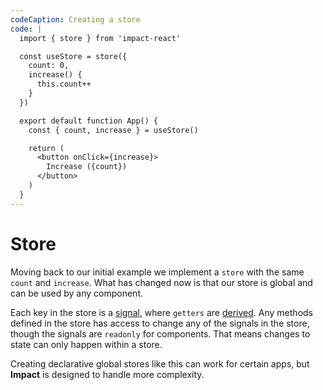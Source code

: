 ```yaml
---
codeCaption: Creating a store
code: |
  import { store } from 'impact-react'

  const useStore = store({
    count: 0,
    increase() {
      this.count++
    }
  })

  export default function App() {
    const { count, increase } = useStore()

    return (
      <button onClick={increase}>
        Increase ({count})
      </button>
    )
  }
---
```


# Store

Moving back to our initial example we implement a `store` with the same `count` and `increase`. What has changed now is that our store is global and can be used by any component.

Each key in the store is a [signal](../signal), where `getters` are [derived](../derived). Any methods defined in the store has access to change any of the signals in the store, though the signals are `readonly` for components. That means changes to state can only happen within a store.

<ClientOnly>
  <Playground />
</ClientOnly>

Creating declarative global stores like this can work for certain apps, but **Impact** is designed to handle more complexity.
